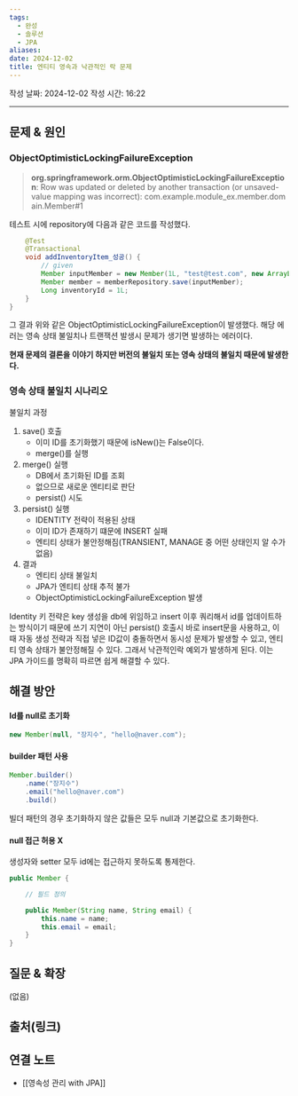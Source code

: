 ```yaml
---
tags:
  - 완성
  - 솔루션
  - JPA
aliases: 
date: 2024-12-02
title: 엔티티 영속과 낙관적인 락 문제
---
```

작성 날짜: 2024-12-02
작성 시간: 16:22


----

## 문제 & 원인

### ObjectOptimisticLockingFailureException

>**org.springframework.orm.ObjectOptimisticLockingFailureException**: Row was updated or deleted by another transaction (or unsaved-value mapping was incorrect): com.example.module_ex.member.domain.Member#1

테스트 시에 repository에 다음과 같은 코드를 작성했다.

```java
    @Test
    @Transactional
    void addInventoryItem_성공() {
        // given
        Member inputMember = new Member(1L, "test@test.com", new ArrayList<>());
        Member member = memberRepository.save(inputMember);
        Long inventoryId = 1L;
    }
}
```

그 결과 위와 같은 ObjectOptimisticLockingFailureException이 발생했다. 해당 에러는 영속 상태 불일치나 트랜잭션 발생시 문제가 생기면 발생하는 에러이다.

**현재 문제의 결론을 이야기 하지만 버전의 불일치 또는 영속 상태의 불일치 때문에 발생한다.**


### 영속 상태 불일치 시나리오


불일치 과정

1. save() 호출
	- 이미 ID를 초기화했기 때문에 isNew()는 False이다.
	- merge()를 실행
2. merge() 실행
	- DB에서 초기화된 ID를 조회
	- 없으므로 새로운 엔티티로 판단
	- persist() 시도
3. persist() 실행
	- IDENTITY 전략이 적용된 상태
	- 이미 ID가 존재하기 떄문에 INSERT 실패
	- 엔티티 상태가 불안정해짐(TRANSIENT, MANAGE 중 어떤 상태인지 알 수가 없음)
4. 결과
	- 엔티티 상태 불일치
	- JPA가 엔티티 상태 추적 불가
	- ObjectOptimisticLockingFailureException 발생


Identity 키 전략은 key 생성을 db에 위임하고 insert 이후 쿼리해서 id를 업데이트하는 방식이기 때문에 쓰기 지연이 아닌 persist() 호출시 바로 insert문을 사용하고, 이 때 자동 생성 전략과 직접 넣은 ID값이 충돌하면서 동시성 문제가 발생할 수 있고, 엔티티 영속 상태가 불안정해질 수 있다. 그래서 낙관적인락 예외가 발생하게 된다. 이는 JPA 가이드를 명확히 따르면 쉽게 해결할 수 있다.

## 해결 방안

#### Id를 null로 초기화

```java
new Member(null, "장지수", "hello@naver.com");
```


#### builder 패턴 사용

```java
Member.builder()
	.name("장지수")
	.email("hello@naver.com")
	.build()
```

빌더 패턴의 경우 초기화하지 않은 값들은 모두 null과 기본값으로 초기화한다.

#### null 접근 허용 X

생성자와 setter 모두 id에는 접근하지 못하도록 통제한다.


```java
public Member {

	// 필드 정의

	public Member(String name, String email) {
		this.name = name;
		this.email = email;
	}
}
```

## 질문 & 확장

(없음)

## 출처(링크)


## 연결 노트

- [[영속성 관리 with JPA]]